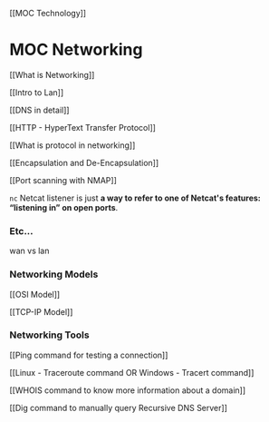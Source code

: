 [[MOC Technology]]

# MOC Networking
[[What is Networking]]

[[Intro to Lan]]

[[DNS in detail]]

[[HTTP - HyperText Transfer Protocol]]


[[What is protocol in networking]]

[[Encapsulation and De-Encapsulation]]

[[Port scanning with NMAP]]

`nc`
Netcat listener is just **a way to refer to one of Netcat's features: “listening in” on open ports**.

### Etc...
wan vs lan


### Networking Models
[[OSI Model]]

[[TCP-IP Model]]


### Networking Tools
[[Ping command for testing a connection]]

[[Linux - Traceroute command  OR  Windows - Tracert command]]

[[WHOIS command to know more information about a domain]]

[[Dig command to manually query Recursive DNS Server]]
